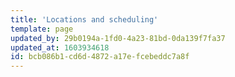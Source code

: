 ```yaml
---
title: 'Locations and scheduling'
template: page
updated_by: 29b0194a-1fd0-4a23-81bd-0da139f7fa37
updated_at: 1603934618
id: bcb086b1-cd6d-4872-a17e-fcebeddc7a8f
---
```


